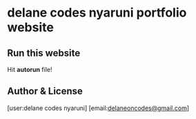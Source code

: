 # delane codes nyaruni portfolio website

## Run this website

Hit **autorun** file!

## Author & License

[user:delane codes nyaruni]
[email:delaneoncodes@gmail.com]